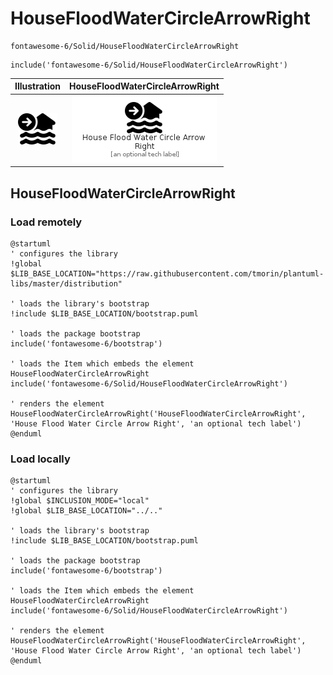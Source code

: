 # HouseFloodWaterCircleArrowRight


```text
fontawesome-6/Solid/HouseFloodWaterCircleArrowRight
```

```text
include('fontawesome-6/Solid/HouseFloodWaterCircleArrowRight')
```



| Illustration | HouseFloodWaterCircleArrowRight |
| :---: | :---: |
| ![illustration for Illustration](../../fontawesome-6/Solid/HouseFloodWaterCircleArrowRight.png) | ![illustration for HouseFloodWaterCircleArrowRight](../../fontawesome-6/Solid/HouseFloodWaterCircleArrowRight.Local.png) |




## HouseFloodWaterCircleArrowRight

### Load remotely
```plantuml
@startuml
' configures the library
!global $LIB_BASE_LOCATION="https://raw.githubusercontent.com/tmorin/plantuml-libs/master/distribution"

' loads the library's bootstrap
!include $LIB_BASE_LOCATION/bootstrap.puml

' loads the package bootstrap
include('fontawesome-6/bootstrap')

' loads the Item which embeds the element HouseFloodWaterCircleArrowRight
include('fontawesome-6/Solid/HouseFloodWaterCircleArrowRight')

' renders the element
HouseFloodWaterCircleArrowRight('HouseFloodWaterCircleArrowRight', 'House Flood Water Circle Arrow Right', 'an optional tech label')
@enduml
```

### Load locally
```plantuml
@startuml
' configures the library
!global $INCLUSION_MODE="local"
!global $LIB_BASE_LOCATION="../.."

' loads the library's bootstrap
!include $LIB_BASE_LOCATION/bootstrap.puml

' loads the package bootstrap
include('fontawesome-6/bootstrap')

' loads the Item which embeds the element HouseFloodWaterCircleArrowRight
include('fontawesome-6/Solid/HouseFloodWaterCircleArrowRight')

' renders the element
HouseFloodWaterCircleArrowRight('HouseFloodWaterCircleArrowRight', 'House Flood Water Circle Arrow Right', 'an optional tech label')
@enduml
```

